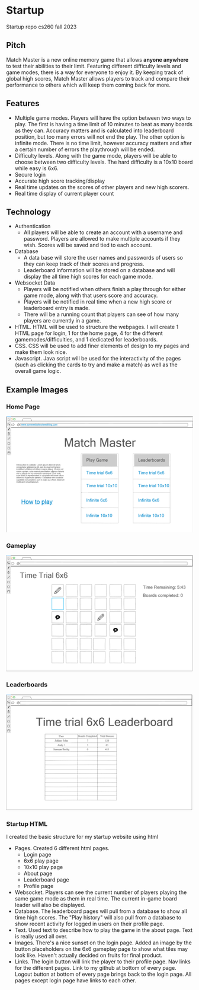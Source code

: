 # Startup
Startup repo cs260 fall 2023


## Pitch
Match Master is a new online memory game that allows **anyone anywhere** to test their  abilities to their limit. Featuring different difficulty levels and game modes, there is a way for everyone to enjoy it. By keeping track of global high scores, Match Master allows players to track and compare their performance to others which will keep them coming back for more. 
## Features
  * Multiple game modes. Players will have the option between two ways to play. The first is having a time limit of 10 minutes to beat as many boards as they can. Accuracy matters and is calculated into leaderboard position, but too many errors will not end the play. The other option is infinite mode. There is no time limit, however accuracy matters and after a certain number of errors the playthrough will be ended.
  * Difficulty levels. Along with the game mode, players will be able to choose between two difficulty levels. The hard difficulty is a 10x10 board while easy is 6x6.
  * Secure login
  * Accurate high score tracking/display
  * Real time updates on the scores of other players and new high scorers.
  * Real time display of current player count

## Technology
  * Authentication
    * All players will be able to create an account with a username and password. Players are allowed to make multiple accounts if they wish. Scores will be saved and tied to each account. 
  * Database
    * A data base will store the user names and passwords of users so they can keep track of their scores and progress.
    * Leaderboard information will be stored on a database and will display the all time high scores for each game mode.
  * Websocket Data
    * Players will be notified when others finish a play through for either game mode, along with that users score and accuracy.
    * Players will be notified in real time when a new high score or leaderboard entry is made.
    * There will be a running count that players can see of how many players are currently in a game.
  * HTML. HTML will be used to structure the webpages. I will create 1 HTML page for login, 1 for the home page, 4 for the different gamemodes/difficulties, and 1 dedicated for leaderboards. 
  * CSS. CSS will be used to add finer elements of design to my pages and make them look nice.
  * Javascript. Java script will be used for the interactivity of the pages (such as clicking the cards to try and make a match) as well as the overall game logic. 


## Example Images

### Home Page
![home page](home.png)

### Gameplay
![game page](game.png)

### Leaderboards
![leaderboard page](leaderboard.png)


### Startup HTML

I created the basic structure for my startup website using html

  * Pages. Created 6 different html pages.
    * Login page
    * 6x6 play page
    * 10x10 play page
    * About page
    * Leaderboard page
    * Profile page
  * Websocket. Players can see the current number of players playing the same game mode as them in real time. The current in-game board leader will also be displayed.
  * Database. The leaderboard pages will pull from a database to show all time high scores. The "Play history" will also pull from a database to show recent activity for logged in users on their profile page.
  * Text. Used text to describe how to play the game in the about page. Text is really used all over. 
  * Images. There's a nice sunset on the login page. Added an image by the button placeholders on the 6x6 gameplay page to show what tiles may look like. Haven't actually decided on fruits for final product.
  * Links. The login button will link the player to their profile page. Nav links for the different pages. Link to my github at bottom of every page. Logout button at bottom of every page brings back to the login page. All pages except login page have links to each other.
